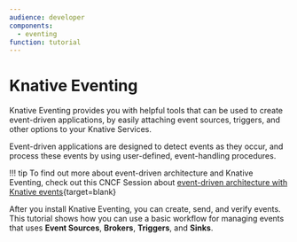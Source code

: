 ```yaml
---
audience: developer
components:
  - eventing
function: tutorial
---
```


# Knative Eventing

Knative Eventing provides you with helpful tools that can be used to create event-driven applications, by easily attaching event sources, triggers, and other options to your Knative Services.

Event-driven applications are designed to detect events as they occur, and process these events by using user-defined, event-handling procedures.

!!! tip
    To find out more about event-driven architecture and Knative Eventing, check out this CNCF Session about [event-driven architecture with Knative events](https://www.cncf.io/online-programs/event-driven-architecture-with-knative-events/){target=blank}

After you install Knative Eventing, you can create, send, and verify events. This tutorial shows how you can use a basic workflow for managing events that uses **Event Sources**, **Brokers**, **Triggers**, and **Sinks**.
